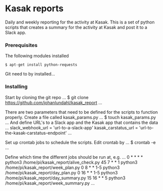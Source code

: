 # Kasak reports

Daily and weekly reporting for the activity at Kasak. This is a set of python scripts that 
creates a summary for the activity at Kasak and post it to a Slack app.

### Prerequisites

The following modules installed

```
$ apt-get install python-requests
```

Git need to by installed...

### Installing

Start by cloning the git repo
...
$ git clone https://github.com/johanlundahl/kasak_report
...

There are two parameters that need to be defined for the scripts to function properly. Create a file called kasak_params.py
...
$ touch kasak_params.py
... 
And define URL's to a Slack app and the Kasak app that contains the data
...
slack_webhook_url = 'url-to-a-slack-app'
kasak_carstatus_url = 'url-to-the-kasak-carstatus-endpoint'
...

Set up crontab jobs to schedule the scripts. Edit crontab by
...
$ crontab -e
...

Define which time the different jobs should be run at, e.g.
...
0 * * * * python3 /home/pi/kasak_report/alive_check.py
45 7 * * 1 python3 /home/pi/kasak_report/week_plan.py
0 8 * * 1-5 python3 /home/pi/kasak_report/day_plan.py
0 16 * * 1-5 python3 /home/pi/kasak_report/day_summary.py
15 16 * * 5 python3 /home/pi/kasak_report/week_summary.py
...
